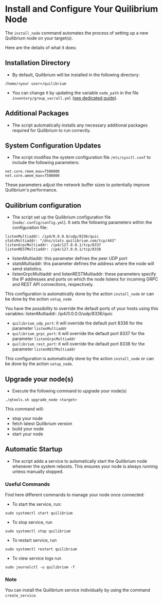 # Install and Configure Your Quilibrium Node

The `install_node` command automates the process of setting up a new Quilibrium node on your target(s).

Here are the details of what it does:

## Installation Directory
* By default, Quilibrium will be installed in the following directory:
```
/home/<your user>/quilibrium
```
* You can change it by updating the variable `node_path` in the file `inventory/group_var/all.yml` ([see dedicated guide](inventory.yml)).

## Additional Packages
* The script automatically installs any necessary additional packages required for Quilibrium to run correctly.

## System Configuration Updates
* The script modifies the system configuration file `/etc/sysctl.conf` to include the following parameters:
```
net.core.rmem_max=7500000
net.core.wmem_max=7500000
```
These parameters adjust the network buffer sizes to potentially improve Quilibrium's performance.


## Quilibrium configuration
* The script set up the Quilibrium configuration file (```node/.config/config.yml```). It sets the following parameters within the configuration file:
```
listenMultiaddr: /ip4/0.0.0.0/udp/8336/quic
statsMultiaddr: "/dns/stats.quilibrium.com/tcp/443"
listenGrpcMultiaddr: /ip4/127.0.0.1/tcp/8337
listenRESTMultiaddr: /ip4/127.0.0.1/tcp/8338
```
* listenMultiaddr: this parameter defines the peer UDP port
* statsMultiaddr: this parameter defines the address where the node will send statistics.
* listenGrpcMultiaddr and listenRESTMultiaddr: these parameters specify the IP addresses and ports on which the node listens for incoming GRPC and REST API connections, respectively.

This configuration is automatically done by the action ```install_node``` or can be done by the action ```setup_node```

You have the possibility to override the default ports of your hosts using this variables:
listenMultiaddr: /ip4/0.0.0.0/udp/8336/quic
* `quilibrium_udp_port`: it will override the default port 8336 for the parameter `listenMultiaddr`
* `quilibrium_grpc_port`: it will override the default port 8337 for the parameter `listenGrpcMultiaddr`
* `quilibrium_rest_port`: it will override the default port 8338 for the parameter `listenRESTMultiaddr`

This configuration is automatically done by the action `install_node` or can be done by the action `setup_node`.

## Upgrade your node(s)

* Execute the following command to upgrade your node(s)
```
./qtools.sh upgrade_node <target>
```

This command will:
* stop your node
* fetch latest Quilibrium version
* build your node
* start your node

## Automatic Startup
* The script adds a service to automatically start the Quilibrium node whenever the system reboots. This ensures your node is always running unless manually stopped.

### Useful Commands

Find here different commands to manage your node once connected:

* To start the service, run:
```
sudo systemctl start quilibrium
```

* To stop service, run
```
sudo systemctl stop quilibrium
```

* To restart service, run
```
sudo systemctl restart quilibrium
```

* To view service logs run
```
sudo journalctl -u quilibrium -f
```

### Note

You can install the Quilibrium service individually by using the command `create_service`.
